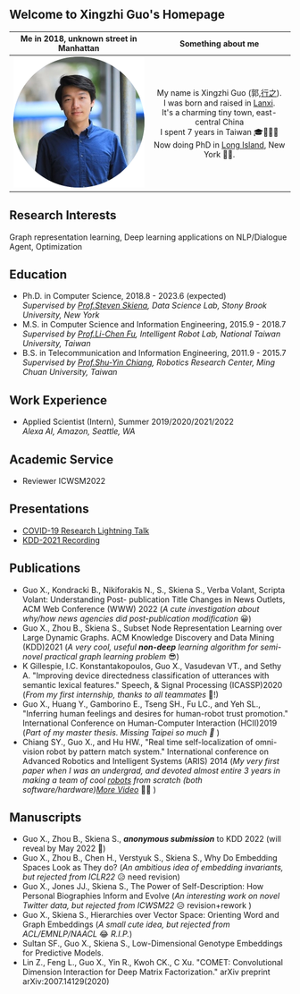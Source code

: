 ## Welcome to Xingzhi Guo's Homepage

Me in 2018, unknown street in Manhattan          |  Something about me
:-------------------------:|:-------------------------:
<img src="imgs/profile-xingzhi.png" alt="drawing" width="250"/>  |  My name is Xingzhi Guo (郭,[行之](https://baike.baidu.com/item/%E5%8D%9A%E5%AD%A6%E4%B9%8B%EF%BC%8C%E5%AE%A1%E9%97%AE%E4%B9%8B%EF%BC%8C%E6%85%8E%E6%80%9D%E4%B9%8B%EF%BC%8C%E6%98%8E%E8%BE%A8%E4%B9%8B%EF%BC%8C%E7%AC%83%E8%A1%8C%E4%B9%8B/10883328)). <br /> I was born and raised in [Lanxi](https://en.wikipedia.org/wiki/Lanxi,_Zhejiang). <br /> It's a charming tiny town, east-central China <br /> I spent 7 years in Taiwan 🎓🥟🧋🤤 <br /> Now doing PhD in [Long Island](https://en.wikipedia.org/wiki/Long_Island), New York 🗽🌆.




## Research Interests
Graph representation learning, Deep learning applications on NLP/Dialogue Agent, Optimization

## Education
- Ph.D. in Computer Science, 2018.8 - 2023.6 (expected)  
    _Supervised by [Prof.Steven Skiena](https://www3.cs.stonybrook.edu/~skiena/), Data Science Lab, Stony Brook University, New York_
- M.S. in Computer Science and Information Engineering,  2015.9 - 2018.7  
    _Supervised by [Prof.Li-Chen Fu](https://robotlab.csie.ntu.edu.tw/about/professor), Intelligent Robot Lab, National Taiwan University, Taiwan_
- B.S. in Telecommunication and Information Engineering,  2011.9 - 2015.7  
    _Supervised by [Prof.Shu-Yin Chiang](https://www2.mcu.edu.tw/ePortfolio/Common/Empno.aspx?t=799), Robotics Research Center, Ming Chuan University, Taiwan_
    


## Work Experience
- Applied Scientist (Intern), Summer 2019/2020/2021/2022  
    _Alexa AI, Amazon, Seattle, WA_

## Academic Service
- Reviewer ICWSM2022

## Presentations
- [COVID-19 Research Lightning Talk](https://www.youtube.com/watch?v=NEW1TU2Dqp4)
- [KDD-2021 Recording](https://dl.acm.org/doi/abs/10.1145/3447548.3467393#)


## Publications
- Guo X., Kondracki B., Nikiforakis N., S., Skiena S., Verba Volant, Scripta Volant: Understanding Post- publication Title Changes in News Outlets, ACM Web Conference (WWW) 2022 (_A cute investigation about why/how news agencies did post-publication modification_ 😀)
- Guo X., Zhou B., Skiena S., Subset Node Representation Learning over Large Dynamic Graphs. ACM Knowledge Discovery and Data Mining (KDD)2021  (_A very cool, useful **non-deep** learning algorithm for semi-novel practical graph learning problem_ 😎)
-  K Gillespie, I.C. Konstantakopoulos, Guo X., Vasudevan VT., and Sethy A. "Improving device directedness classification of utterances with semantic lexical features." Speech, & Signal Processing (ICASSP)2020 (_From my first internship, thanks to all teammates_ 🍻!)
-  Guo X., Huang Y., Gamborino E., Tseng SH., Fu LC., and Yeh SL., "Inferring human feelings and desires for
human-robot trust promotion." International Conference on Human-Computer Interaction (HCII)2019 (_Part of my master thesis. Missing Taipei so much 🧋_ )
- Chiang SY., Guo X., and Hu HW., "Real time self-localization of omni-vision robot by pattern match system." International conference on Advanced Robotics and Intelligent Systems (ARIS) 2014 (_My very first paper when I was an undergrad, and devoted almost entire 3 years in making a team of cool [robots](https://www.youtube.com/watch?v=TWU0rhDw-DQ) from scratch (both software/hardware)[More Video](https://www.youtube.com/watch?v=vum8fPhUUZk)_ 🤖🤩  )

## Manuscripts
- Guo X., Zhou B., Skiena S., _**anonymous submission**_ to KDD 2022 (will reveal by May 2022 🤞)
- Guo X., Zhou B., Chen H., Verstyuk S., Skiena S., Why Do Embedding Spaces Look as They do? (_An ambitious idea of embedding invariants, but rejected from ICLR22_ 😥 need revision)
- Guo X., Jones JJ., Skiena S., The Power of Self-Description: How Personal Biographies Inform and Evolve (_An interesting work on novel Twitter data, but rejected from ICWSM22_ 😥 revision+rework )
- Guo X., Skiena S., Hierarchies over Vector Space: Orienting Word and Graph Embeddings (_A small cute idea, but rejected from ACL/EMNLP/NAACL_ 😂 _R.I.P._)
- Sultan SF., Guo X., Skiena S., Low-Dimensional Genotype Embeddings for Predictive Models.
- Lin Z., Feng L., Guo X., Yin R., Kwoh CK., C Xu. "COMET: Convolutional Dimension Interaction for Deep
  Matrix Factorization." arXiv preprint arXiv:2007.14129(2020)
